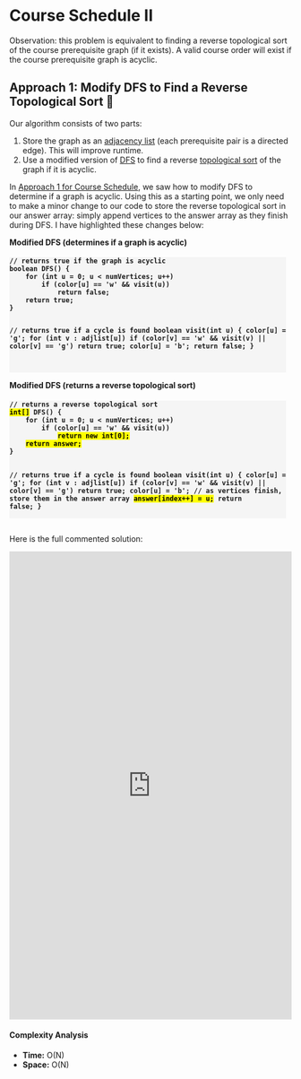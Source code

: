 <!-- Google Prettify -->
<script src="https://cdn.jsdelivr.net/gh/google/code-prettify@master/loader/run_prettify.js"></script>

<!------------------------------------------------------------------------------------------------------------------------------------->

# Course Schedule II 

Observation: this problem is equivalent to finding a reverse topological sort of the course prerequisite graph (if it exists). A valid course order will exist if the course prerequisite graph is acyclic.

<!------------------------------------------------------------------------------------------------------------------------------------->

## Approach 1: Modify DFS to Find a Reverse Topological Sort 🌟
Our algorithm consists of two parts:
1. Store the graph as an [adjacency list]() (each prerequisite pair is a directed edge). This will improve runtime.
2. Use a modified version of [DFS]() to find a reverse [topological sort]() of the graph if it is acyclic.

In [Approach 1 for Course Schedule](../0207_Course-Schedule/Explanation.md), we saw how to modify DFS to determine if a graph is acyclic. Using this as a starting point, we only need to make a minor change to our code to store the reverse topological sort in our answer array: simply append vertices to the  answer array as they finish during DFS. I have highlighted these changes below:

<div style="display:inline-block">
<h4 style="margin-top:0">Modified DFS (determines if a graph is acyclic)</h4>
<pre style="background-color:whitesmoke"><code class="prettyprint" style="font-weight:bold">// returns true if the graph is acyclic
boolean DFS() {
    for (int u = 0; u < numVertices; u++)
        if (color[u] == 'w' && visit(u))
            return false;
    return true;
}

// returns true if a cycle is found
boolean visit(int u) {
    color[u] = 'g';
    for (int v : adjlist[u])
        if (color[v] == 'w' && visit(v) || color[v] == 'g')
            return true;
    color[u] = 'b';
    return false;
}



</code></pre>
</div>

<div style="display:inline-block">
<h4 style="margin-top:0">Modified DFS (returns a reverse topological sort)</h4>
<pre style="background-color:whitesmoke"><code class="prettyprint" style="font-weight:bold">// returns a reverse topological sort
<mark>int[]</mark> DFS() {
    for (int u = 0; u < numVertices; u++)
        if (color[u] == 'w' && visit(u))
            <mark>return new int[0];</mark>
    <mark>return answer;</mark>
}

// returns true if a cycle is found
boolean visit(int u) {
    color[u] = 'g';
    for (int v : adjlist[u])
        if (color[v] == 'w' && visit(v) || color[v] == 'g')
            return true;
    color[u] = 'b';
    // as vertices finish, store them in the answer array
    <mark>answer[index++] = u;</mark>
    return false;
}
</code></pre>
</div>

Here is the full commented solution:
<iframe src="https://leetcode.com/playground/W8tuhxVr/shared" frameBorder="0" width="100%" height="835"></iframe>

#### Complexity Analysis
- **Time:** O(N)  
- **Space:** O(N)

<!------------------------------------------------------------------------------------------------------------------------------------->
